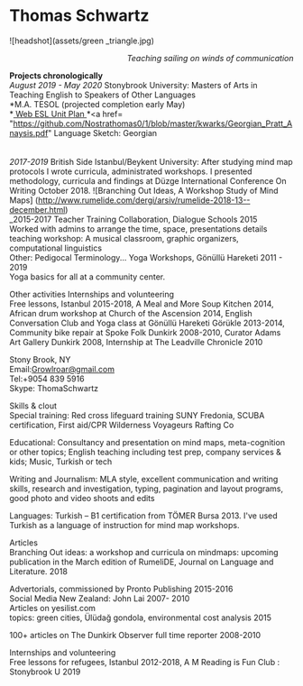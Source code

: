 # Thomas Schwartz
![headshot](assets/green _triangle.jpg)
<p align="right"><i> Teaching sailing on winds of communication </i></p>

  **Projects chronologically**    
_August 2019 - May 2020_ Stonybrook University: Masters of Arts in Teaching English to Speakers of Other Languages  
*M.A. TESOL (projected completion early May)  
*<a href= "https://nostrathomas0.github.io/1/"> Web ESL Unit Plan </a>
*<a href= "https://github.com/Nostrathomas0/1/blob/master/kwarks/Georgian_Pratt_Anaysis.pdf" Language Sketch: Georgian </a>  
</br>  
_2017-2019_ British Side Istanbul/Beykent University: 
After studying mind map protocols I wrote curricula, administrated workshops. I presented methodology, curricula and findings at Düzge International Conference On Writing	 October 2018.
![Branching Out Ideas, A Workshop Study of Mind Maps] (http://www.rumelide.com/dergi/arsiv/rumelide-2018-13--december.html)  
_2015-2017
Teacher Training Collaboration, Dialogue Schools	2015  
Worked with admins to arrange the time, space, presentations details  
teaching workshop: A musical classroom, graphic organizers, computational linguistics  
Other: Pedigocal Terminology... 
Yoga Workshops, Gönüllü Hareketi	2011 - 2019  
Yoga basics for all at a community center.  

  Other activities
Internships and volunteering  
Free lessons, Istanbul 2015-2018, A Meal and More Soup Kitchen 2014, African drum workshop at Church of the Ascension 2014, English Conversation Club and Yoga class at Gönüllü Hareketi Görükle 2013-2014, Community bike repair at Spoke Folk Dunkirk 2008-2010, Curator Adams Art Gallery Dunkirk 2008, Internship at The Leadville Chronicle 2010

Stony Brook, NY  
Email:Growlroar@gmail.com  
Tel:+9054 839 5916  
	Skype: ThomaSchwartz  
   
Skills & clout  
Special training: Red cross lifeguard training SUNY Fredonia, SCUBA certification, First aid/CPR Wilderness Voyageurs Rafting Co

Educational: Consultancy and presentation on mind maps, meta-cognition or other topics; English teaching including test prep, company services & kids; Music, Turkish or tech

Writing and Journalism: MLA style, excellent communication and writing skills, research and investigation, typing, pagination and layout programs, good photo and video shoots and edits 

Languages: Turkish – B1 certification from TÖMER Bursa 2013. I've used Turkish as a language of instruction for mind map workshops.

Articles  
Branching Out ideas: a workshop and curricula on mindmaps: upcoming publication in the March edition of RumeliDE, Journal on Language and Literature.	        2018

Advertorials, commissioned by Pronto Publishing		           2015-2016  
Social Media New Zealand: John Lai                            2007- 2010  
Articles on yesilist.com  
topics: green cities, Ülüdağ gondola, environmental cost analysis           2015  

100+ articles on The Dunkirk Observer full time reporter  2008-2010 

Internships and volunteering  
Free lessons for refugees, Istanbul 2012-2018, A M
Reading is Fun Club : Stonybrook U 2019
